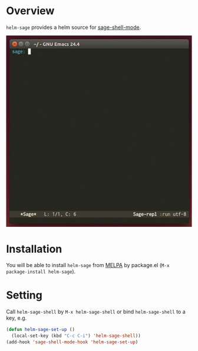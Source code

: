 # Overview
`helm-sage` provides a helm source for
[sage-shell-mode](https://github.com/stakemori/sage-shell-mode).

![helm-sage](images/helm-sage.gif)

# Installation
You will be able to install `helm-sage` from
[MELPA](https://github.com/milkypostman/melpa.git) by package.el
(`M-x package-install helm-sage`).

# Setting
Call `helm-sage-shell` by `M-x helm-sage-shell`
or bind `helm-sage-shell` to a key, e.g.

```lisp
(defun helm-sage-set-up ()
  (local-set-key (kbd "C-c C-i") 'helm-sage-shell))
(add-hook 'sage-shell-mode-hook 'helm-sage-set-up)
```
